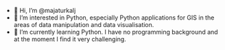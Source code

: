 - 👋 Hi, I’m @majaturkalj
- 👀 I’m interested in Python, especially Python applications for GIS in the areas of data manipulation and data visualisation. 
- 🌱 I’m currently learning Python. I have no programming background and at the moment I find it very challenging. 


<!---
majaturkalj/majaturkalj is a ✨ special ✨ repository because its `README.md` (this file) appears on your GitHub profile.
You can click the Preview link to take a look at your changes.
--->
